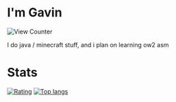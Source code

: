 # I'm Gavin
<img src="https://komarev.com/ghpvc/?username=gav06&style=flat-square" alt="View Counter"/>

I do java / minecraft stuff, and i plan on learning ow2 asm

# Stats
[![Rating](https://github-readme-stats.vercel.app/api?username=Gav06&theme=midnight-purple)](https://github.com/anuraghazra/github-readme-stats)     [![Top langs](https://github-readme-stats.vercel.app/api/top-langs/?username=Gav06&theme=midnight-purple)](https://github.com/anuraghazra/github-readme-stats)
